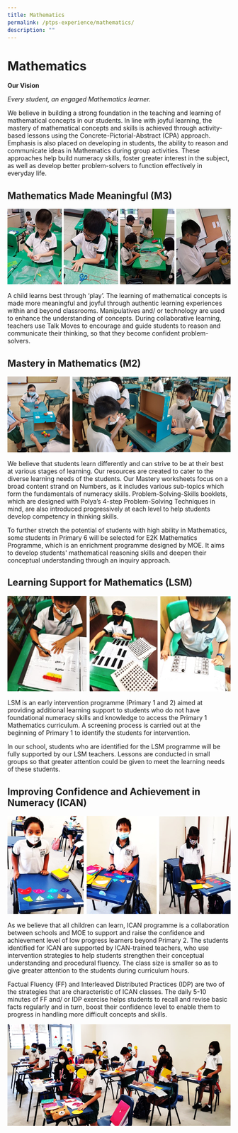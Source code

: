 ```yaml
---
title: Mathematics
permalink: /ptps-experience/mathematics/
description: ""
---
```

# Mathematics

**Our Vision**

_Every student, an engaged Mathematics learner._

  

We believe in building a strong foundation in the teaching and learning of mathematical concepts in our students. In line with joyful learning, the mastery of mathematical concepts and skills is achieved through activity-based lessons using the Concrete-Pictorial-Abstract (CPA) approach. Emphasis is also placed on developing in students, the ability to reason and communicate ideas in Mathematics during group activities. These approaches help build numeracy skills, foster greater interest in the subject, as well as develop better problem-solvers to function effectively in everyday life. 

## Mathematics Made Meaningful (M3)

![](/images/PTPS%20Experience/math%202.jpg)

A child learns best through ‘play’. The learning of mathematical concepts is made more meaningful and joyful through authentic learning experiences within and beyond classrooms. Manipulatives and/ or technology are used to enhance the understanding of concepts. During collaborative learning, teachers use Talk Moves to encourage and guide students to reason and communicate their thinking, so that they become confident problem-solvers.  

## Mastery in Mathematics (M2)

![](/images/PTPS%20Experience/math.png)

We believe that students learn differently and can strive to be at their best at various stages of learning. Our resources are created to cater to the diverse learning needs of the students. Our Mastery worksheets focus on a broad content strand on Numbers, as it includes various sub-topics which form the fundamentals of numeracy skills. Problem-Solving-Skills booklets, which are designed with Polya’s 4-step Problem-Solving Techniques in mind, are also introduced progressively at each level to help students develop competency in thinking skills.  

  

To further stretch the potential of students with high ability in Mathematics, some students in Primary 6 will be selected for E2K Mathematics Programme, which is an enrichment programme designed by MOE. It aims to develop students' mathematical reasoning skills and deepen their conceptual understanding through an inquiry approach.

## Learning Support for Mathematics (LSM)


![](/images/PTPS%20Experience/LSM.jpg)

LSM is an early intervention programme (Primary 1 and 2) aimed at providing additional learning support to students who do not have foundational numeracy skills and knowledge to access the Primary 1 Mathematics curriculum. A screening process is carried out at the beginning of Primary 1 to identify the students for intervention. 

  

In our school, students who are identified for the LSM programme will be fully supported by our LSM teachers. Lessons are conducted in small groups so that greater attention could be given to meet the learning needs of these students.

## Improving Confidence and Achievement in Numeracy (ICAN)


![](/images/PTPS%20Experience/ican.jpg)

As we believe that all children can learn, ICAN programme is a collaboration between schools and MOE to support and raise the confidence and achievement level of low progress learners beyond Primary 2. The students identified for ICAN are supported by ICAN-trained teachers, who use intervention strategies to help students strengthen their conceptual understanding and procedural fluency. The class size is smaller so as to give greater attention to the students during curriculum hours. 

  

Factual Fluency (FF) and Interleaved Distributed Practices (IDP) are two of the strategies that are characteristic of ICAN classes. The daily 5-10 minutes of FF and/ or IDP exercise helps students to recall and revise basic facts regularly and in turn, boost their confidence level to enable them to progress in handling more difficult concepts and skills.

![](/images/PTPS%20Experience/ican2.png)